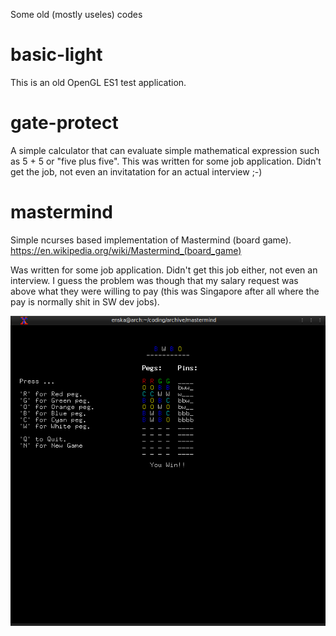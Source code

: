 Some old (mostly useles) codes

basic-light
===========

This is an old OpenGL ES1 test application.

gate-protect
============

A simple calculator that can evaluate simple mathematical expression such as 5 + 5
or "five plus five". This was written for some job application. Didn't get the job, not even
an invitatation for an actual interview ;-)

mastermind
===========
Simple ncurses based implementation of Mastermind (board game).
https://en.wikipedia.org/wiki/Mastermind_(board_game)

Was written for some job application. Didn't get this job either, not even an interview. I guess the problem was though
that my salary request was above what they were willing to pay (this was Singapore after all where the pay is normally shit in SW dev jobs).

![Screenshot](https://raw.githubusercontent.com/ensisoft/archive/master/screens/mastermind.png "Mastermind")







